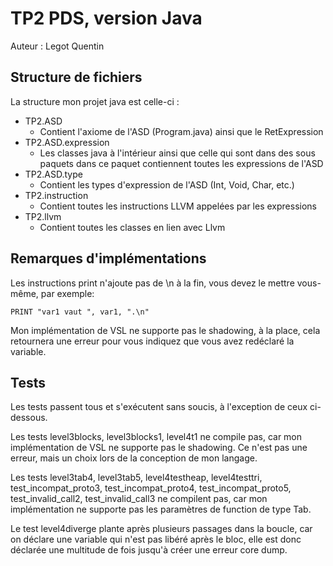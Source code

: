 # TP2 PDS, version Java

Auteur : Legot Quentin

## Structure de fichiers

La structure mon projet java est celle-ci :

- TP2.ASD
  - Contient l'axiome de l'ASD (Program.java) ainsi que le RetExpression
- TP2.ASD.expression
  - Les classes java à l'intérieur ainsi que celle qui sont dans des
  sous paquets dans ce paquet contiennent toutes les expressions de l'ASD
- TP2.ASD.type
  - Contient les types d'expression de l'ASD (Int, Void, Char, etc.)
- TP2.instruction
  - Contient toutes les instructions LLVM appelées par les expressions
- TP2.llvm
  - Contient toutes les classes en lien avec Llvm

## Remarques d'implémentations

Les instructions print n'ajoute pas de \n à la fin, vous devez le mettre vous-même, par exemple:

```vsl
PRINT "var1 vaut ", var1, ".\n"
```

Mon implémentation de VSL ne supporte pas le shadowing, à la place, cela retournera une erreur pour vous indiquez que
vous avez redéclaré la variable.

## Tests

Les tests passent tous et s'exécutent sans soucis, à l'exception de ceux ci-dessous.

Les tests level3blocks, level3blocks1, level4t1
ne compile pas, car mon implémentation de VSL ne supporte pas le shadowing.
Ce n'est pas une erreur, mais un choix lors de la conception de mon langage.

Les tests level3tab4, level3tab5, level4testheap, level4testtri, test_incompat_proto3, test_incompat_proto4, 
test_incompat_proto5, test_invalid_call2, test_invalid_call3
ne compilent pas, car mon implémentation ne supporte pas les paramètres de function de type Tab.

Le test level4diverge plante après plusieurs passages dans la boucle, car on déclare une variable qui n'est pas libéré 
après le bloc, elle est donc déclarée une multitude de fois jusqu'à créer une erreur core dump.
